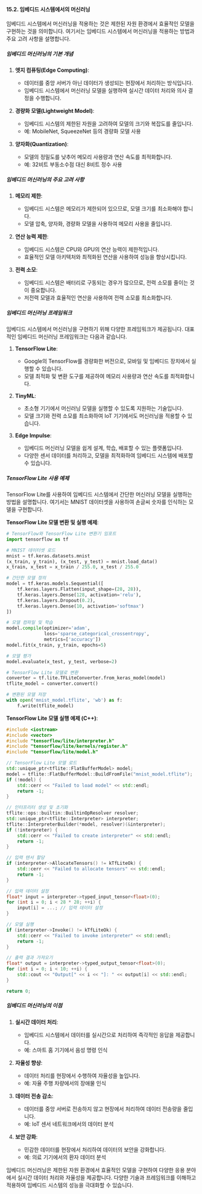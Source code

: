 #### 15.2. 임베디드 시스템에서의 머신러닝

임베디드 시스템에서 머신러닝을 적용하는 것은 제한된 자원 환경에서 효율적인 모델을 구현하는 것을 의미합니다. 여기서는 임베디드 시스템에서 머신러닝을 적용하는 방법과 주요 고려 사항을 설명합니다.

##### 임베디드 머신러닝의 기본 개념

1. **엣지 컴퓨팅(Edge Computing)**:
   - 데이터를 중앙 서버가 아닌 데이터가 생성되는 현장에서 처리하는 방식입니다.
   - 임베디드 시스템에서 머신러닝 모델을 실행하여 실시간 데이터 처리와 의사 결정을 수행합니다.

2. **경량화 모델(Lightweight Model)**:
   - 임베디드 시스템의 제한된 자원을 고려하여 모델의 크기와 복잡도를 줄입니다.
   - 예: MobileNet, SqueezeNet 등의 경량화 모델 사용

3. **양자화(Quantization)**:
   - 모델의 정밀도를 낮추어 메모리 사용량과 연산 속도를 최적화합니다.
   - 예: 32비트 부동소수점 대신 8비트 정수 사용

##### 임베디드 머신러닝의 주요 고려 사항

1. **메모리 제한**:
   - 임베디드 시스템은 메모리가 제한되어 있으므로, 모델 크기를 최소화해야 합니다.
   - 모델 압축, 양자화, 경량화 모델을 사용하여 메모리 사용을 줄입니다.

2. **연산 능력 제한**:
   - 임베디드 시스템은 CPU와 GPU의 연산 능력이 제한적입니다.
   - 효율적인 모델 아키텍처와 최적화된 연산을 사용하여 성능을 향상시킵니다.

3. **전력 소모**:
   - 임베디드 시스템은 배터리로 구동되는 경우가 많으므로, 전력 소모를 줄이는 것이 중요합니다.
   - 저전력 모델과 효율적인 연산을 사용하여 전력 소모를 최소화합니다.

##### 임베디드 머신러닝 프레임워크

임베디드 시스템에서 머신러닝을 구현하기 위해 다양한 프레임워크가 제공됩니다. 대표적인 임베디드 머신러닝 프레임워크는 다음과 같습니다.

1. **TensorFlow Lite**:
   - Google의 TensorFlow를 경량화한 버전으로, 모바일 및 임베디드 장치에서 실행할 수 있습니다.
   - 모델 최적화 및 변환 도구를 제공하여 메모리 사용량과 연산 속도를 최적화합니다.

2. **TinyML**:
   - 초소형 기기에서 머신러닝 모델을 실행할 수 있도록 지원하는 기술입니다.
   - 모델 크기와 전력 소모를 최소화하여 IoT 기기에서도 머신러닝을 적용할 수 있습니다.

3. **Edge Impulse**:
   - 임베디드 머신러닝 모델을 쉽게 설계, 학습, 배포할 수 있는 플랫폼입니다.
   - 다양한 센서 데이터를 처리하고, 모델을 최적화하여 임베디드 시스템에 배포할 수 있습니다.

##### TensorFlow Lite 사용 예제

TensorFlow Lite를 사용하여 임베디드 시스템에서 간단한 머신러닝 모델을 실행하는 방법을 설명합니다. 여기서는 MNIST 데이터셋을 사용하여 손글씨 숫자를 인식하는 모델을 구현합니다.

**TensorFlow Lite 모델 변환 및 실행 예제**:
```python
# TensorFlow와 TensorFlow Lite 변환기 임포트
import tensorflow as tf

# MNIST 데이터셋 로드
mnist = tf.keras.datasets.mnist
(x_train, y_train), (x_test, y_test) = mnist.load_data()
x_train, x_test = x_train / 255.0, x_test / 255.0

# 간단한 모델 정의
model = tf.keras.models.Sequential([
    tf.keras.layers.Flatten(input_shape=(28, 28)),
    tf.keras.layers.Dense(128, activation='relu'),
    tf.keras.layers.Dropout(0.2),
    tf.keras.layers.Dense(10, activation='softmax')
])

# 모델 컴파일 및 학습
model.compile(optimizer='adam',
              loss='sparse_categorical_crossentropy',
              metrics=['accuracy'])
model.fit(x_train, y_train, epochs=5)

# 모델 평가
model.evaluate(x_test, y_test, verbose=2)

# TensorFlow Lite 모델로 변환
converter = tf.lite.TFLiteConverter.from_keras_model(model)
tflite_model = converter.convert()

# 변환된 모델 저장
with open('mnist_model.tflite', 'wb') as f:
    f.write(tflite_model)
```

**TensorFlow Lite 모델 실행 예제 (C++)**:
```c++
#include <iostream>
#include <vector>
#include "tensorflow/lite/interpreter.h"
#include "tensorflow/lite/kernels/register.h"
#include "tensorflow/lite/model.h"

// TensorFlow Lite 모델 로드
std::unique_ptr<tflite::FlatBufferModel> model;
model = tflite::FlatBufferModel::BuildFromFile("mnist_model.tflite");
if (!model) {
    std::cerr << "Failed to load model" << std::endl;
    return -1;
}

// 인터프리터 생성 및 초기화
tflite::ops::builtin::BuiltinOpResolver resolver;
std::unique_ptr<tflite::Interpreter> interpreter;
tflite::InterpreterBuilder(*model, resolver)(&interpreter);
if (!interpreter) {
    std::cerr << "Failed to create interpreter" << std::endl;
    return -1;
}

// 입력 텐서 할당
if (interpreter->AllocateTensors() != kTfLiteOk) {
    std::cerr << "Failed to allocate tensors" << std::endl;
    return -1;
}

// 입력 데이터 설정
float* input = interpreter->typed_input_tensor<float>(0);
for (int i = 0; i < 28 * 28; ++i) {
    input[i] = ...; // 입력 데이터 설정
}

// 모델 실행
if (interpreter->Invoke() != kTfLiteOk) {
    std::cerr << "Failed to invoke interpreter" << std::endl;
    return -1;
}

// 출력 결과 가져오기
float* output = interpreter->typed_output_tensor<float>(0);
for (int i = 0; i < 10; ++i) {
    std::cout << "Output[" << i << "]: " << output[i] << std::endl;
}

return 0;
```

##### 임베디드 머신러닝의 이점

1. **실시간 데이터 처리**:
   - 임베디드 시스템에서 데이터를 실시간으로 처리하여 즉각적인 응답을 제공합니다.
   - 예: 스마트 홈 기기에서 음성 명령 인식

2. **자율성 향상**:
   - 데이터 처리를 현장에서 수행하여 자율성을 높입니다.
   - 예: 자율 주행 차량에서의 장애물 인식

3. **데이터 전송 감소**:
   - 데이터를 중앙 서버로 전송하지 않고 현장에서 처리하여 데이터 전송량을 줄입니다.
   - 예: IoT 센서 네트워크에서의 데이터 분석

4. **보안 강화**:
   - 민감한 데이터를 현장에서 처리하여 데이터의 보안을 강화합니다.
   - 예: 의료 기기에서의 환자 데이터 분석

임베디드 머신러닝은 제한된 자원 환경에서 효율적인 모델을 구현하여 다양한 응용 분야에서 실시간 데이터 처리와 자율성을 제공합니다. 다양한 기술과 프레임워크를 이해하고 적용하여 임베디드 시스템의 성능을 극대화할 수 있습니다.


